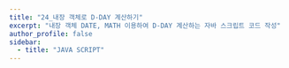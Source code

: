 ```yaml
---
title: "24_내장 객체로 D-DAY 계산하기"
excerpt: "내장 객체 DATE, MATH 이용하여 D-DAY 계산하는 자바 스크립트 코드 작성"
author_profile: false
sidebar:
  - title: "JAVA SCRIPT"
---
```

<script src="https://gist.github.com/nyj001012/b3491450a53b5fc2e457f7af4bdab4c8.js"></script>
